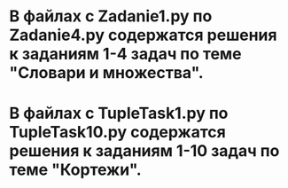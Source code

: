 # В файлах с Zadanie1.py по Zadanie4.py содержатся решения к заданиям 1-4 задач по теме "Словари и множества".
# В файлах с TupleTask1.py по TupleTask10.py содержатся решения к заданиям 1-10 задач по теме "Кортежи".
